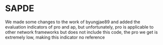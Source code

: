 # SAPDE
We made some changes to the work of byungjae89 and added the evaluation indicators of pro and ap, but unfortunately, pro is applicable to other network frameworks but does not include this code, the pro we get is extremely low, making this indicator no reference
